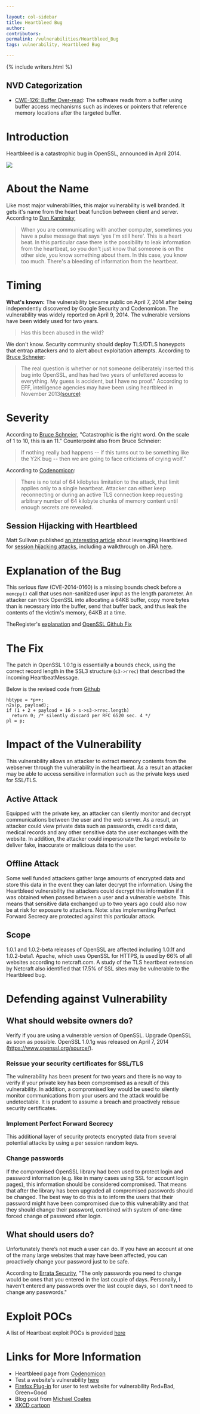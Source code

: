 ```yaml
---

layout: col-sidebar
title: Heartbleed Bug
author:
contributors:
permalink: /vulnerabilities/Heartbleed_Bug
tags: vulnerability, Heartbleed Bug

---
```


{% include writers.html %}

## NVD Categorization

- [CWE-126: Buffer Over-read](https://cwe.mitre.org/data/definitions/126.html): The software reads from a buffer using buffer access mechanisms such as indexes or pointers that reference memory locations after the targeted buffer.

# Introduction

Heartbleed is a catastrophic bug in OpenSSL, announced in April 2014.

![](https://upload.wikimedia.org/wikipedia/commons/archive/d/dc/20140423155152%21Heartbleed.svg)

# About the Name

Like most major vulnerabilities, this major vulnerability is well branded. It gets it's name from the heart beat function between client and server. According to [Dan Kaminsky](https://itunes.apple.com/us/podcast/apm-marketplace-tech-report/id73330855),

>When you are communicating with another computer, sometimes you have a pulse message that says 'yes I'm still here'. This is a heart beat. In this particular case there is the possibility to leak information from the heartbeat, so you don't just know that someone is on the other side, you know something about them. In this case, you know too much. There's a bleeding of information from the heartbeat.

# Timing

**What's known:** The vulnerability became public on April 7, 2014 after being independently discovered by Google Security and Codenomicon. The vulnerability was widely reported on April 9, 2014. The vulnerable versions have been widely used for two years.

> Has this been abused in the wild?

We don't know. Security community should deploy TLS/DTLS honeypots that entrap attackers and to alert about exploitation attempts. According to [Bruce Schneier](https://www.schneier.com/blog/archives/2014/04/heartbleed.html):

> The real question is whether or not someone deliberately inserted this bug into OpenSSL, and has had two years of unfettered access to everything. My guess is accident, but I have no proof." According to EFF, intelligence agencies may have been using heartbleed in November 2013[(source)](https://www.eff.org/deeplinks/2014/04/wild-heart-were-intelligence-agencies-using-heartbleed-november-2013)

# Severity

According to [Bruce Schneier](https://www.schneier.com/blog/archives/2014/04/heartbleed.html), "Catastrophic is the right word. On the scale of 1 to 10, this is an 11." Counterpoint also from Bruce Schneier:

> If nothing really bad happens -- if this turns out to be something like the Y2K bug -- then we are going to face criticisms of crying wolf."

According to [Codenomicon](http://heartbleed.com/):

>There is no total of 64 kilobytes limitation to the attack, that limit applies only to a single heartbeat. Attacker can either keep reconnecting or during an active TLS connection keep requesting arbitrary number of 64 kilobyte chunks of memory content until enough secrets are revealed.

## Session Hijacking with Heartbleed

Matt Sullivan published [an interesting article](https://www.mattslifebytes.com/?p=533) about leveraging Heartbleed for [session hijacking attacks](../attacks/Session_hijacking_attack), including a walkthrough on JIRA [here](https://www.mattslifebytes.com/?p=533).

# Explanation of the Bug

This serious flaw (CVE-2014-0160) is a missing bounds check before a `memcpy()` call that uses non-sanitized user input as the length parameter. An attacker can trick OpenSSL into allocating a 64KB buffer, copy more bytes than is necessary into the buffer, send that buffer back, and thus leak the contents of the victim's memory, 64KB at a time.

TheRegister's [explanation](http://www.theregister.co.uk/2014/04/09/heartbleed_explained/) and [OpenSSL Github Fix](http://git.openssl.org/gitweb/?p=openssl.git;a=commitdiff;h=96db902)

# The Fix

The patch in OpenSSL 1.0.1g is essentially a bounds check, using the correct record length in the SSL3 structure (`s3->rrec`) that described the incoming HeartbeatMessage.

Below is the revised code from [Github](http://git.openssl.org/gitweb/?p=openssl.git;a=commitdiff;h=731f431497f463f3a2a97236fe0187b11c44aead)

```
hbtype = *p++;
n2s(p, payload);
if (1 + 2 + payload + 16 > s->s3->rrec.length)
  return 0; /* silently discard per RFC 6520 sec. 4 */
pl = p;
```

# Impact of the Vulnerability

This vulnerability allows an attacker to extract memory contents from the webserver through the vulnerability in the heartbeat. As a result an attacker may be able to access sensitive information such as the private keys used for SSL/TLS.

## Active Attack

Equipped with the private key, an attacker can silently monitor and decrypt communications between the user and the web server. As a result, an attacker could view private data such as passwords, credit card data, medical records and any other sensitive data the user exchanges with the website. In addition, the attacker could impersonate the target website to deliver fake, inaccurate or malicious data to the user.

## Offline Attack

Some well funded attackers gather large amounts of encrypted data and store this data in the event they can later decrypt the information. Using the Heartbleed vulnerability the attackers could decrypt this information if it was obtained when passed between a user and a vulnerable website. This means that sensitive data exchanged up to two years ago could also now be at risk for exposure to attackers. Note: sites implementing Perfect Forward Secrecy are protected against this particular attack.

## Scope

1.0.1 and 1.0.2-beta releases of OpenSSL are affected including 1.0.1f and 1.0.2-beta1. Apache, which uses OpenSSL for HTTPS, is used by 66% of all websites according to netcraft.com. A study of the TLS heartbeat extension by Netcraft also identified that 17.5% of SSL sites may be vulnerable to the Heartbleed bug.

# Defending against Vulnerability

## What should website owners do?

Verify if you are using a vulnerable version of OpenSSL. Upgrade OpenSSL as soon as possible. OpenSSL 1.0.1g was released on April 7, 2014 (https://www.openssl.org/source/).

### Reissue your security certificates for SSL/TLS
The vulnerability has been present for two years and there is no way to verify if your private key has been compromised as a result of this vulnerability. In addition, a compromised key would be used to silently monitor communications from your users and the attack would be undetectable. It is prudent to assume a breach and proactively reissue security certificates.

### Implement Perfect Forward Secrecy
This additional layer of security protects encrypted data from several potential attacks by using a per session random keys.

### Change passwords
If the compromised OpenSSL library had been used to protect login and password information (e.g. like in many cases using SSL for account login pages), this information should be considered compromised. That means that after the library has been upgraded all compromised passwords should be changed. The best way to do this is to inform the users that their password might have been compromised due to this vulnerability and that they should change their password, combined with system of one-time forced change of password after login.

## What should users do?

Unfortunately there’s not much a user can do. If you have an account at one of the many large websites that may have been affected, you can proactively change your password just to be safe.

According to [Errata Security](http://blog.erratasec.com/2014/04/yes-you-might-have-to-change-your.html#.U0blvq1dWv0), "The only passwords you need to change would be ones that you entered in the last couple of days. Personally, I haven't entered any passwords over the last couple days, so I don't need to change any passwords."

# Exploit POCs

A list of Heartbeat exploit POCs is provided [here](https://blog.bugcrowd.com/heartbleed-exploit-yet/)

# Links for More Information

- Heartbleed page from [Codenomicon](http://heartbleed.com/)
- Test a website's vulnerability [here](http://filippo.io/Heartbleed/)
- [Firefox Plug-in](https://addons.mozilla.org/en-US/firefox/addon/heartbleed-checker/) for user to test website for vulnerability Red=Bad, Green=Good
- Blog post from [Michael Coates](http://blog.shapesecurity.com/heartbleed-bug-places-encrypted-user-data-and-webservers-at-risk)
- [XKCD cartoon](https://xkcd.com/1353)
